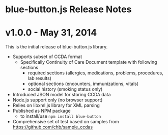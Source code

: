 # blue-button.js Release Notes

# v1.0.0 - May 31, 2014

This is the initial release of blue-button.js library.

- Supports subset of CCDA format
	- Specifically Continuity of Care Document template with following sections
		- required sections (allergies, medications, problems, procedures, lab results)
		- optional sections (encounters, immunizations, vitals)
		- social history (smoking status only)
- Introduced JSON model for storing CCDA data
- Node.js support only (no browser support)
- Relies on libxml.js library for XML parsing
- Published as NPM package
	- to install/use `npm install blue-button`
- Comprehensive set of test based on samples from https://github.com/chb/sample_ccdas


